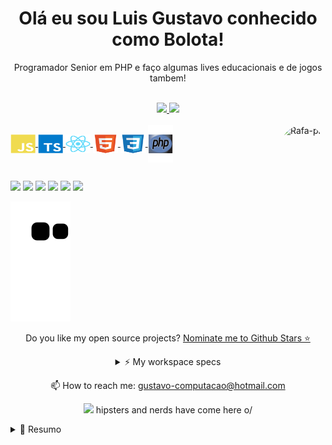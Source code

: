 
<h1 align='center'>
Olá eu sou Luis Gustavo conhecido como Bolota!
</h1>

<p align='center'>
Programador Senior em PHP e faço algumas lives educacionais e de jogos tambem!
</p>
<br>

<div align="center">
  <a href="https://github.com/GustavoSantarosa">
    <img height="180em" src="https://github-readme-stats.vercel.app/api?username=GustavoSantarosa&show_icons=true&theme=tokyonight&include_all_commits=true&count_private=true"/>
    <img height="180em" src="https://github-readme-stats.vercel.app/api/top-langs/?username=GustavoSantarosa&layout=compact&langs_count=7&theme=tokyonight"/>
</div>

<div><br>
  <img align="center" alt="Rafa-Js" height="30" width="40" src="https://raw.githubusercontent.com/devicons/devicon/master/icons/javascript/javascript-plain.svg">
  <img align="center" alt="Rafa-Ts" height="30" width="40" src="https://raw.githubusercontent.com/devicons/devicon/master/icons/typescript/typescript-plain.svg">
  <img align="center" alt="Rafa-React" height="30" width="40" src="https://raw.githubusercontent.com/devicons/devicon/master/icons/react/react-original.svg">
  <img align="center" alt="Rafa-HTML" height="30" width="40" src="https://raw.githubusercontent.com/devicons/devicon/master/icons/html5/html5-original.svg">
  <img align="center" alt="Rafa-CSS" height="30" width="40" src="https://raw.githubusercontent.com/devicons/devicon/master/icons/css3/css3-original.svg">
  <img align="center" alt="Rafa-Python" height="60" width="40" src="https://raw.githubusercontent.com/devicons/devicon/master/icons/php/php-original.svg">

  <img align="right" alt="Rafa-pic" height="150" style="border-radius:50px;" src="https://i.ibb.co/2PWcHRY/Screenshot-2022-03-16-at-22-02-07-Perfil-de-luis-gustavo-santarosa-pinto-akbolota-no-Instagram-77-pu.png?width=676&height=676">
</div>

  ##

<div> 
  <a href="https://www.youtube.com/user/bolotaak" target="_blank"><img src="https://img.shields.io/badge/YouTube-FF0000?style=for-the-badge&logo=youtube&logoColor=white" target="_blank"></a>
  <a href="https://www.instagram.com/akbolota/" target="_blank"><img src="https://img.shields.io/badge/-Instagram-%23E4405F?style=for-the-badge&logo=instagram&logoColor=white" target="_blank"></a>
 	<a href="https://www.twitch.tv/akbolota" target="_blank"><img src="https://img.shields.io/badge/Twitch-9146FF?style=for-the-badge&logo=twitch&logoColor=white" target="_blank"></a>
 <a href="https://discord.gg/7d9neSzX" target="_blank"><img src="https://img.shields.io/badge/Discord-7289DA?style=for-the-badge&logo=discord&logoColor=white" target="_blank"></a> 
  <a href = "mailto:gustavo-computacao@hotmail.com"><img src="https://img.shields.io/badge/-Hotmail-%23333?style=for-the-badge&logo=m&logoColor=white" target="_blank"></a>
  <a href="https://www.linkedin.com/in/lu%C3%ADs-gustavo-santarosa-pinto-72235a56/" target="_blank"><img src="https://img.shields.io/badge/-LinkedIn-%230077B5?style=for-the-badge&logo=linkedin&logoColor=white" target="_blank"></a>

  ![Snake animation](https://github.com/GustavoSantarosa/GustavoSantarosa/blob/output/github-contribution-grid-snake.svg)

</div>

<p align='center'>
  Do you like my open source projects? <a href='https://stars.github.com/nominate/'>Nominate me to Github Stars ⭐</a>
</p>

<!-- <div align="center" style="margin=1px">
  <a href="https://github.com/anuraghazra/github-readme-stats">
    <img align="center" src="https://github-readme-stats.vercel.app/api/pin/?username=anuraghazra&repo=github-readme-stats&theme=tokyonight" />
  <a href="https://github.com/anuraghazra/convoychat">
    <img align="center" src="https://github-readme-stats.vercel.app/api/pin/?username=anuraghazra&repo=convoychat&theme=tokyonight" />
</div> -->

<details align='center'>
  <summary>⚡ My workspace specs</summary>
</details>

<p align='center'>
  📫 How to reach me: <a href='mailto:gustavo-computacao@hotmail.com'>gustavo-computacao@hotmail.com</a>
</p>
<p align='center'>
  <a href="#"><img src="https://badges.pufler.dev/visits/GustavoSantarosa/GustavoSantarosa"></a> hipsters and nerds have come here o/
</p>

<details>
  <summary>📃 Resumo</summary>

  ## Educação

  - 📖 **Ensino Superior - Analise e Desenvolvimento de sistemas**\
  📍 **Fatec Americana** - Americana/SP, Brasil

  - 📖 **Ensino Técnico - Tecnico em informática**\
  📍 **Senac Americana** - Americana/SP, Brasil

  ## Experiência
  - 👨‍💻 **Desenvolvedor Senior FullStack PHP**\
  📆 Junho/2020 - Atualmente\
  📍 **Qyon** - Americana/SP, Brasil

  - 👨‍💻 **Desenvolvedor Pleno FullStack PHP**\
  📆 Março/2020 - Junho/2020\
  📍 **Idomestica** - Limeira/SP, Brasil

  - 👨‍💻 **Analista de sistemas ERP**\
  📆 Março/2015 - Março/2020\
  📍 **Microwork Softwares** - Americana/SP, 
  
  ## Conhecimentos

  - ⭐ Pacotes da Aws (cognito, SES, polly, s3, ec2, ecs, etc).
  - ⭐ Git (overflow, codereview, releases, etc).
  - ⭐ Docker.
  - ⭐ FrameWorks (Laravel, Zend, Laminas, CodeIgniter, Node, Symfony, etc).
  - ⭐ Erp (Financeiro, Estoque, Gestao de Pessoas, Faturamento, CRM, Contabil, Fiscal, etc).
  - ⭐ Data Base (Postgresql, Mysql, MariaDB, SqlServer, MongoDb, Redis, Aurora, etc).
  - ⭐ Libs (NfePhp, Aws, Sigep, swagger, etc).
  - ⭐ Micro Services.
  - ⭐ Clean Code.
  - ⭐ TDD, Unit Test e Feature Test.
  - ⭐ Boas Praticas de Desenvolvimento.
  - ⭐ Arquiteturas Cloud, Hexagonal.
  - ⭐ Rabbit MQ.
  - ⭐ Kafka.

</details>


